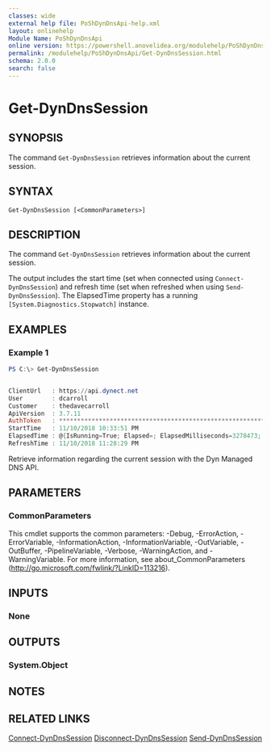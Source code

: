 ```yaml
---
classes: wide
external help file: PoShDynDnsApi-help.xml
layout: onlinehelp
Module Name: PoShDynDnsApi
online version: https://powershell.anovelidea.org/modulehelp/PoShDynDnsApi/Get-DynDnsSession.html
permalink: /modulehelp/PoShDynDnsApi/Get-DynDnsSession.html
schema: 2.0.0
search: false
---
```


# Get-DynDnsSession

## SYNOPSIS
The command `Get-DynDnsSession` retrieves information about the current session.

## SYNTAX

```
Get-DynDnsSession [<CommonParameters>]
```

## DESCRIPTION
The command `Get-DynDnsSession` retrieves information about the current session.

The output includes the start time (set when connected using `Connect-DynDnsSession`) and refresh time (set when refreshed
when using `Send-DynDnsSession`). The ElapsedTime property has a running `[System.Diagnostics.Stopwatch]` instance.

## EXAMPLES

### Example 1
```powershell
PS C:\> Get-DynDnsSession


ClientUrl   : https://api.dynect.net
User        : dcarroll
Customer    : thedavecarroll
ApiVersion  : 3.7.11
AuthToken   : ******************************************************************=
StartTime   : 11/10/2018 10:33:51 PM
ElapsedTime : @{IsRunning=True; Elapsed=; ElapsedMilliseconds=3278473; ElapsedTicks=6377654595}
RefreshTime : 11/10/2018 11:28:29 PM
```

Retrieve information regarding the current session with the Dyn Managed DNS API.

## PARAMETERS

### CommonParameters
This cmdlet supports the common parameters: -Debug, -ErrorAction, -ErrorVariable, -InformationAction, -InformationVariable, -OutVariable, -OutBuffer, -PipelineVariable, -Verbose, -WarningAction, and -WarningVariable. For more information, see about_CommonParameters (http://go.microsoft.com/fwlink/?LinkID=113216).

## INPUTS

### None

## OUTPUTS

### System.Object

## NOTES

## RELATED LINKS

[Connect-DynDnsSession](https://powershell.anovelidea.org/modulehelp/PoShDynDnsApi/Disconnect-DynDnsSession.html)
[Disconnect-DynDnsSession](https://powershell.anovelidea.org/modulehelp/PoShDynDnsApi/Disconnect-DynDnsSession.html)
[Send-DynDnsSession](https://powershell.anovelidea.org/modulehelp/PoShDynDnsApi/Send-DynDnsSession.html)